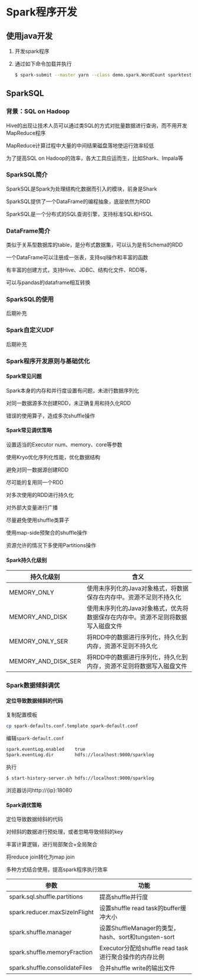 # Spark程序开发

## 使用java开发

1. 开发spark程序

2. 通过如下命令加载并执行

   ```bash
   $ spark-submit --master yarn --class demo.spark.WordCount sparktest-1.0-SNAPSHOT.jar /sparktest /sparkout
   ```

## SparkSQL

### 背景：SQL on Hadoop

Hive的出现让技术人员可以通过类SQL的方式对批量数据进行查询，而不用开发MapReduce程序

MapReduce计算过程中大量的中间结果磁盘落地使运行效率较低

为了提高SQL on Hadoop的效率，各大工具应运而生，比如Shark、Impala等

### SparkSQL简介

SparkSQL是Spark为处理结构化数据而引入的模块，前身是Shark

SparkSQL提供了一个DataFrame的编程抽象，底层依然为RDD

SparkSQL是一个分布式的SQL查询引擎，支持标准SQL和HSQL

### DataFrame简介

类似于关系型数据库的table，是分布式数据集，可以认为是有Schema的RDD 

一个DataFrame可以注册成一张表，支持sql操作和丰富的函数

有丰富的创建方式，支持Hive、JDBC、结构化文件、RDD等，

可以与pandas的dataframe相互转换

### SparkSQL的使用

后期补充

### Spark自定义UDF

后期补充

### Spark程序开发原则与基础优化

#### Spark常见问题

Spark本身的内存和并行度设置有问题，未进行数据序列化

对同一数据源多次创建RDD，未正确复用和持久化RDD

错误的使用算子，造成多次shuffle操作

#### Spark常见调优策略

设置适当的Executor num、memory、core等参数

使用Kryo优化序列化性能，优化数据结构

避免对同一数据源创建RDD

尽可能的复用同一个RDD

对多次使用的RDD进行持久化

对外部大变量进行广播

尽量避免使用shuffle类算子

使用map-side预聚合的shuffle操作

资源允许的情况下多使用Partitions操作

#### Spark持久化级别

| 持久化级别          | 含义                                                         |
| ------------------- | ------------------------------------------------------------ |
| MEMORY_ONLY         | 使用未序列化的Java对象格式，将数据保存在内存中。资源不足则不持久化 |
| MEMORY_AND_DISK     | 使用未序列化的Java对象格式，优先将数据保存在内存中。资源不足则将数据写入磁盘文件 |
| MEMORY_ONLY_SER     | 将RDD中的数据进行序列化，持久化到内存，资源不足则不持久化    |
| MEMORY_AND_DISK_SER | 将RDD中的数据进行序列化，持久化到内存，资源不足则将数据写入磁盘文件 |

### Spark数据倾斜调优

#### 定位导致数据倾斜的代码

复制配置模板

```bash
cp spark-defaults.conf.template spark-default.conf
```

编辑`spark-default.conf`

```bash
spark.eventLog.enabled    true
Spark.eventLog.dir        hdfs://localhost:9000/sparklog
```

执行

```bash
$ start-history-server.sh hdfs://localhost:9000/sparklog
```

浏览器访问http://{ip}:18080



#### Spark调优策略

定位导致数据倾斜的代码

对倾斜的数据进行预处理，或者忽略导致倾斜的key

丰富计算逻辑，进行局部聚合+全局聚合

将reduce join转化为map join

多种方式结合使用，提高spark程序执行效率

| 参数                           | 功能                                                  |
| ------------------------------ | ----------------------------------------------------- |
| spark.sql.shuffle.partitions   | 提高shuffle并行度                                     |
| spark.reducer.maxSizeInFlight  | 设置shuffle read task的buffer缓冲大小                 |
| spark.shuffle.manager          | 设置ShuffleManager的类型，hash、sort和tungsten-sort   |
| spark.shuffle.memoryFraction   | Executor分配给shuffle read task进行聚合操作的内存比例 |
| spark.shuffle.consolidateFiles | 合并shuffle write的输出文件                           |